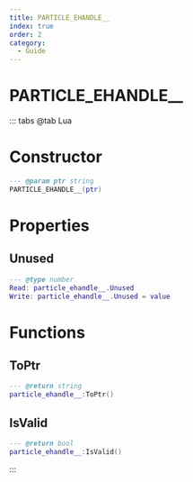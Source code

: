 ```yaml
---
title: PARTICLE_EHANDLE__
index: true
order: 2
category:
  - Guide
---
```


# PARTICLE_EHANDLE__

::: tabs
@tab Lua
# Constructor
```lua
--- @param ptr string
PARTICLE_EHANDLE__(ptr)
```
# Properties
## Unused 
```lua
--- @type number
Read: particle_ehandle__.Unused
Write: particle_ehandle__.Unused = value
```
# Functions
## ToPtr
```lua
--- @return string
particle_ehandle__:ToPtr()
```
## IsValid
```lua
--- @return bool
particle_ehandle__:IsValid()
```

:::